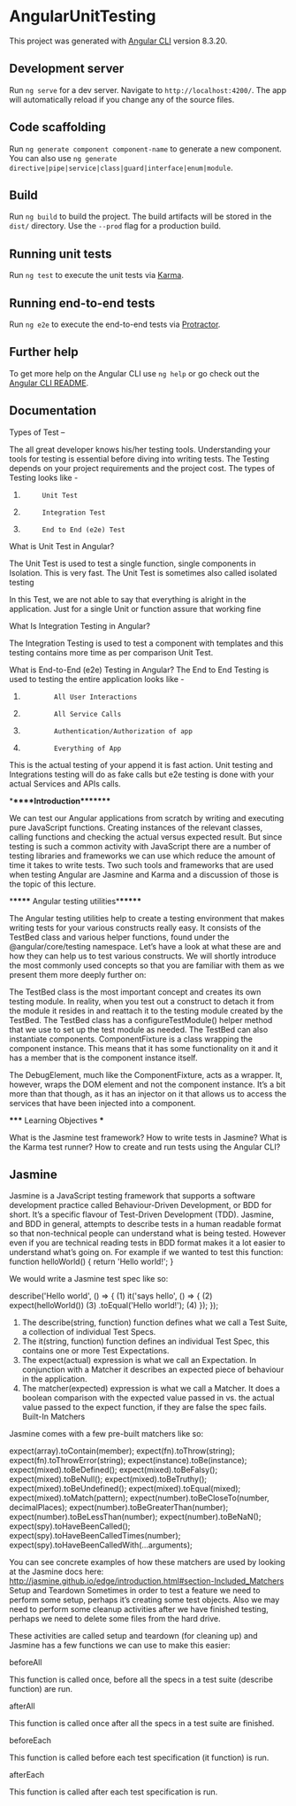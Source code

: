 # AngularUnitTesting

This project was generated with [Angular CLI](https://github.com/angular/angular-cli) version 8.3.20.

## Development server

Run `ng serve` for a dev server. Navigate to `http://localhost:4200/`. The app will automatically reload if you change any of the source files.

## Code scaffolding

Run `ng generate component component-name` to generate a new component. You can also use `ng generate directive|pipe|service|class|guard|interface|enum|module`.

## Build

Run `ng build` to build the project. The build artifacts will be stored in the `dist/` directory. Use the `--prod` flag for a production build.

## Running unit tests

Run `ng test` to execute the unit tests via [Karma](https://karma-runner.github.io).

## Running end-to-end tests

Run `ng e2e` to execute the end-to-end tests via [Protractor](http://www.protractortest.org/).

## Further help

To get more help on the Angular CLI use `ng help` or go check out the [Angular CLI README](https://github.com/angular/angular-cli/blob/master/README.md).

## Documentation

Types of Test –

The all great developer knows his/her testing tools. Understanding your tools for testing is essential before diving into writing tests.
The Testing depends on your project requirements and the project cost. The types of Testing looks like -

1.          Unit Test
2.          Integration Test
3.          End to End (e2e) Test

What is Unit Test in Angular?

The Unit Test is used to test a single function, single components in Isolation. This is very fast.
The Unit Test is sometimes also called isolated testing

In this Test, we are not able to say that everything is alright in the application. Just for a single Unit or function assure that working fine

What Is Integration Testing in Angular?

The Integration Testing is used to test a component with templates and this testing contains more time as per comparison Unit Test.

What is End-to-End (e2e) Testing in Angular?
The End to End Testing is used to testing the entire application looks like -

1.             All User Interactions
2.             All Service Calls
3.             Authentication/Authorization of app
4.             Everything of App

This is the actual testing of your append it is fast action.
Unit testing and Integrations testing will do as fake calls but e2e testing is done with your actual Services and APIs calls.

\***\*\*\*\***Introduction\***\*\*\*\*\*\***

We can test our Angular applications from scratch by writing and executing pure JavaScript functions. Creating instances of the relevant classes, calling functions and checking the actual versus expected result.
But since testing is such a common activity with JavaScript there are a number of testing libraries and frameworks we can use which reduce the amount of time it takes to write tests.
Two such tools and frameworks that are used when testing Angular are Jasmine and Karma and a discussion of those is the topic of this lecture.

\***\*\*\*\*** Angular testing utilities\***\*\*\*\*\***

The Angular testing utilities help to create a testing environment that makes writing tests for your various constructs really easy. It consists of the TestBed class and various helper functions, found under the @angular/core/testing namespace. Let’s have a look at what these are and how they can help us to test various constructs. We will shortly introduce the most commonly used concepts so that you are familiar with them as we present them more deeply further on:

The TestBed class is the most important concept and creates its own testing module. In reality, when you test out a construct to detach it from the module it resides in and reattach it to the testing module created by the TestBed. The TestBed class has a configureTestModule() helper method that we use to set up the test module as needed. The TestBed can also instantiate components.
ComponentFixture is a class wrapping the component instance. This means that it has some functionality on it and it has a member that is the component instance itself.

The DebugElement, much like the ComponentFixture, acts as a wrapper. It, however, wraps the DOM element and not the component instance. It’s a bit more than that though, as it has an injector on it that allows us to access the services that have been injected into a component.

**\*\*\*** Learning Objectives **\***

What is the Jasmine test framework?
How to write tests in Jasmine?
What is the Karma test runner?
How to create and run tests using the Angular CLI?

## Jasmine

Jasmine is a JavaScript testing framework that supports a software development practice called Behaviour-Driven Development, or BDD for short. It’s a specific flavour of Test-Driven Development (TDD).
Jasmine, and BDD in general, attempts to describe tests in a human readable format so that non-technical people can understand what is being tested. However even if you are technical reading tests in BDD format makes it a lot easier to understand what’s going on.
For example if we wanted to test this function:
function helloWorld() {
return 'Hello world!';
}

We would write a Jasmine test spec like so:

describe('Hello world', () => { (1)
it('says hello', () => { (2)
expect(helloWorld()) (3)
.toEqual('Hello world!'); (4)
});
});

1. The describe(string, function) function defines what we call a Test Suite, a collection of individual Test Specs.
2. The it(string, function) function defines an individual Test Spec, this contains one or more Test Expectations.
3. The expect(actual) expression is what we call an Expectation. In conjunction with a Matcher it describes an expected piece of behaviour in the application.
4. The matcher(expected) expression is what we call a Matcher. It does a boolean comparison with the expected value passed in vs. the actual value passed to the expect function, if they are false the spec fails.
   Built-In Matchers

Jasmine comes with a few pre-built matchers like so:

expect(array).toContain(member);
expect(fn).toThrow(string);
expect(fn).toThrowError(string);
expect(instance).toBe(instance);
expect(mixed).toBeDefined();
expect(mixed).toBeFalsy();
expect(mixed).toBeNull();
expect(mixed).toBeTruthy();
expect(mixed).toBeUndefined();
expect(mixed).toEqual(mixed);
expect(mixed).toMatch(pattern);
expect(number).toBeCloseTo(number, decimalPlaces);
expect(number).toBeGreaterThan(number);
expect(number).toBeLessThan(number);
expect(number).toBeNaN();
expect(spy).toHaveBeenCalled();
expect(spy).toHaveBeenCalledTimes(number);
expect(spy).toHaveBeenCalledWith(...arguments);

You can see concrete examples of how these matchers are used by looking at the Jasmine docs here:
http://jasmine.github.io/edge/introduction.html#section-Included_Matchers
Setup and Teardown
Sometimes in order to test a feature we need to perform some setup, perhaps it’s creating some test objects. Also we may need to perform some cleanup activities after we have finished testing, perhaps we need to delete some files from the hard drive.

These activities are called setup and teardown (for cleaning up) and Jasmine has a few functions we can use to make this easier:

beforeAll

This function is called once, before all the specs in a test suite (describe function) are run.

afterAll

This function is called once after all the specs in a test suite are finished.

beforeEach

This function is called before each test specification (it function) is run.

afterEach

This function is called after each test specification is run.
